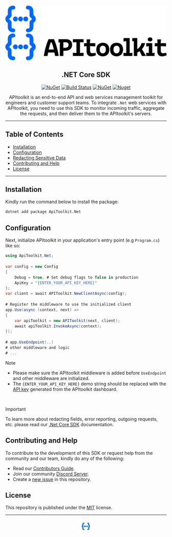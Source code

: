 <div align="center">

![APItoolkit's Logo](https://github.com/apitoolkit/.github/blob/main/images/logo-white.svg?raw=true#gh-dark-mode-only)
![APItoolkit's Logo](https://github.com/apitoolkit/.github/blob/main/images/logo-black.svg?raw=true#gh-light-mode-only)

## .NET Core SDK

[![NuGet](https://img.shields.io/badge/APItoolkit-sdk-0068ff)](https://github.com/topics/apitoolkit-sdk) [![Build Status](https://github.com/apitoolkit/apitoolkit-dotnet/workflows/.NET/badge.svg)](https://github.com/apitoolkit/apitoolkit-dotnet1/actions?query=workflow%3ACI) [![NuGet](https://img.shields.io/nuget/v/ApiToolkit.Net.svg)](https://nuget.org/packages/ApiToolkit.Net) [![Nuget](https://img.shields.io/nuget/dt/ApiToolkit.Net.svg)](https://nuget.org/packages/ApiToolkit.Net)

APItoolkit is an end-to-end API and web services management toolkit for engineers and customer support teams. To integrate `.Net` web services with APItoolkit, you need to use this SDK to monitor incoming traffic, aggregate the requests, and then deliver them to the APItoolkit's servers.

</div>

---

## Table of Contents

- [Installation](#installation)
- [Configuration](#configuration)
- [Redacting Sensitive Data](#redacting-sensitive-data)
- [Contributing and Help](#contributing-and-help)
- [License](#license)

---

## Installation

Kindly run the command below to install the package:

```sh
dotnet add package ApiToolkit.Net
```

## Configuration

Next, initialize APItoolkit in your application's entry point (e.g `Program.cs`) like so:

```csharp
using ApiToolkit.Net;

var config = new Config
{
    Debug = true, # Set debug flags to false in production
    ApiKey = "{ENTER_YOUR_API_KEY_HERE}"
};
var client = await APIToolkit.NewClientAsync(config);

# Register the middleware to use the initialized client
app.Use(async (context, next) =>
{
    var apiToolkit = new APIToolkit(next, client);
    await apiToolkit.InvokeAsync(context);
});

# app.UseEndpoint(..)
# other middleware and logic
# ...
```

> [!NOTE]
> 
> - Please make sure the APItoolkit middleware is added before `UseEndpoint` and other middleware are initialized. 
> - The `{ENTER_YOUR_API_KEY_HERE}` demo string should be replaced with the [API key](https://apitoolkit.io/docs/dashboard/settings-pages/api-keys) generated from the APItoolkit dashboard.

<br />

> [!IMPORTANT]
> 
> To learn more about redacting fields, error reporting, outgoing requests, etc. please read our [.Net Core SDK](https://apitoolkit.io/docs/sdks/dotnet/dotnetcore/) documentation.

## Contributing and Help

To contribute to the development of this SDK or request help from the community and our team, kindly do any of the following:
- Read our [Contributors Guide](https://github.com/apitoolkit/.github/blob/main/CONTRIBUTING.md).
- Join our community [Discord Server](https://discord.gg/dEB6EjQnKB).
- Create a [new issue](https://github.com/apitoolkit/apitoolkit-dotnet/issues/new/choose) in this repository.

## License

This repository is published under the [MIT](LICENSE) license.

---

<div align="center">
    
<a href="https://apitoolkit.io?utm_source=apitoolkit_github_dotnetsdk" target="_blank" rel="noopener noreferrer"><img src="https://github.com/apitoolkit/.github/blob/main/images/icon.png?raw=true" width="40" /></a>

</div>
